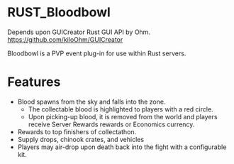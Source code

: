 # RUST_Bloodbowl

Depends upon GUICreator Rust GUI API by Ohm. 
https://github.com/kiloOhm/GUICreator

Bloodbowl is a PVP event plug-in for use within Rust servers. 

<h1>Features</h1>

* Blood spawns from the sky and falls into the zone.
  * The collectable blood is highlighted to players with a red circle.
  * Upon picking-up blood, it is removed from the world and players receive Server Rewards rewards or Economics currency.
* Rewards to top finishers of collectathon.
* Supply drops, chinook crates, and vehicles 
* Players may air-drop upon death back into the fight with a configurable kit.


